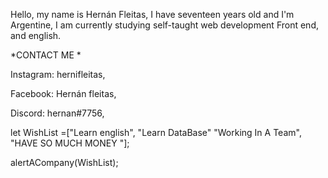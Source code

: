 Hello, my name is Hernán Fleitas, I have seventeen years old and I'm Argentine, I am currently studying self-taught web development Front end, and english.

*CONTACT ME * 

Instagram: hernifleitas,    

Facebook: Hernán fleitas,

Discord: hernan#7756,

let WishList =["Learn english", "Learn DataBase" "Working In A Team", "HAVE SO MUCH MONEY "];

alertACompany(WishList);
